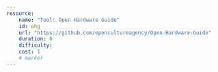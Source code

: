 ```yaml
---
resource:
    name: "Tool: Open Hardware Guide"
    id: ohg
    url: "https://github.com/opencultureagency/Open-Hardware-Guide"
    duration: 0
    difficulty: 
    cost: 1
    # marker
---
```


